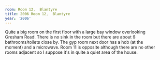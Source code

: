 ```yaml
---
room: Room 12,  Blantyre
title: 2006 Room 12,  Blantyre
year: '2006'
---
```


Quite a big room on the first floor with a large bay window overlooking Gresham Road. There is no sink in the room but there are about 6 bathrooms/toilets close by. The gyp room next door has a hob (at the moment) and a microwave. Room 11 is opposite although there are no other rooms adjacent so I suppose it's in quite a quiet area of the house.